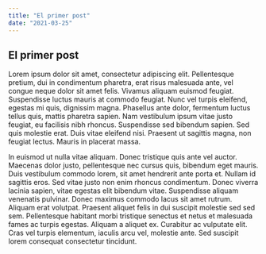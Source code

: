 ```yaml
---
title: "El primer post"
date: "2021-03-25"
---
```


## El primer post

Lorem ipsum dolor sit amet, consectetur adipiscing elit. Pellentesque pretium, dui in condimentum pharetra, erat risus malesuada ante, vel congue neque dolor sit amet felis. Vivamus aliquam euismod feugiat. Suspendisse luctus mauris at commodo feugiat. Nunc vel turpis eleifend, egestas mi quis, dignissim magna. Phasellus ante dolor, fermentum luctus tellus quis, mattis pharetra sapien. Nam vestibulum ipsum vitae justo feugiat, eu facilisis nibh rhoncus. Suspendisse sed bibendum sapien. Sed quis molestie erat. Duis vitae eleifend nisi. Praesent ut sagittis magna, non feugiat lectus. Mauris in placerat massa.

In euismod ut nulla vitae aliquam. Donec tristique quis ante vel auctor. Maecenas dolor justo, pellentesque nec cursus quis, bibendum eget mauris. Duis vestibulum commodo lorem, sit amet hendrerit ante porta et. Nullam id sagittis eros. Sed vitae justo non enim rhoncus condimentum. Donec viverra lacinia sapien, vitae egestas elit bibendum vitae. Suspendisse aliquam venenatis pulvinar. Donec maximus commodo lacus sit amet rutrum. Aliquam erat volutpat. Praesent aliquet felis in dui suscipit molestie sed sed sem. Pellentesque habitant morbi tristique senectus et netus et malesuada fames ac turpis egestas. Aliquam a aliquet ex. Curabitur ac vulputate elit. Cras vel turpis elementum, iaculis arcu vel, molestie ante. Sed suscipit lorem consequat consectetur tincidunt. 